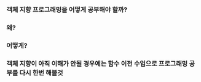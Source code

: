 ### 객체 지향 프로그래밍을 어떻게 공부해야 할까?
### 왜?
### 어떻게?
### 객체 지향이 아직 이해가 안될 경우에는 함수 이전 수업으로 프로그래밍 공부를 다시 한번 해볼것
